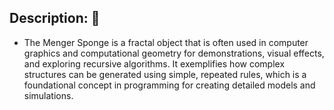 ## Description: 💬
- The Menger Sponge is a fractal object that is often used in computer graphics and computational geometry for demonstrations, visual effects, and exploring recursive algorithms. It exemplifies how complex structures can be generated using simple, repeated rules, which is a foundational concept in programming for creating detailed models and simulations.